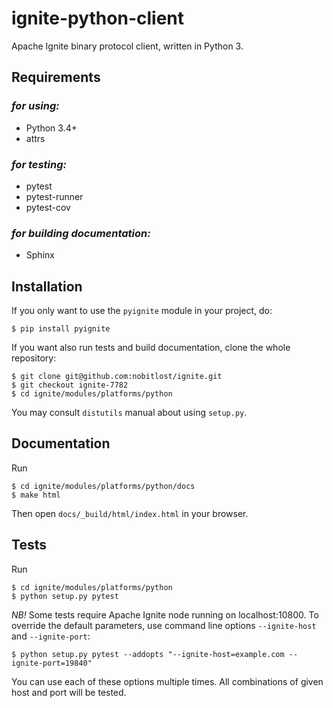 # ignite-python-client
Apache Ignite binary protocol client, written in Python 3.

## Requirements

### *for using:*
- Python 3.4+
- attrs

### *for testing:*
- pytest
- pytest-runner
- pytest-cov

### *for building documentation:*
- Sphinx

## Installation
If you only want to use the `pyignite` module in your project, do:
```
$ pip install pyignite
```

If you want also run tests and build documentation, clone the whole
repository:
```
$ git clone git@github.com:nobitlost/ignite.git
$ git checkout ignite-7782
$ cd ignite/modules/platforms/python
```

You may consult `distutils` manual about using `setup.py`.

## Documentation
Run
```
$ cd ignite/modules/platforms/python/docs
$ make html
```
Then open `docs/_build/html/index.html` in your browser.

## Tests
Run
```
$ cd ignite/modules/platforms/python
$ python setup.py pytest
```

*NB!* Some tests require Apache Ignite node running on localhost:10800.
To override the default parameters, use command line options
`--ignite-host` and `--ignite-port`:

```
$ python setup.py pytest --addopts "--ignite-host=example.com --ignite-port=19840"
```

You can use each of these options multiple times. All combinations
of given host and port will be tested.

